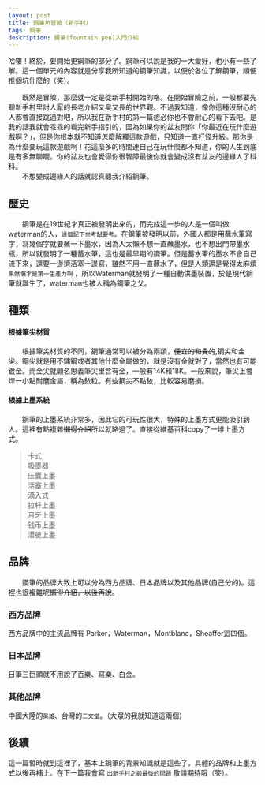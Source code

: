 ```yaml
---
layout: post
title: 鋼筆坑冒險（新手村）
tags: 鋼筆
description: 鋼筆(fountain pen)入門介紹
---
```


哈嘍！終於，要開始更鋼筆的部分了。鋼筆可以說是我的一大愛好，也小有一些了解。這一個單元的內容就是分享我所知道的鋼筆知識，以便於各位了解鋼筆，順便推個坑什麼的（笑）。  

&emsp;&emsp;既然是冒險，那麼就一定是從新手村開始的咯。在開始冒險之前，一般都要先聽新手村里討人厭的長老介紹又臭又長的世界觀。不過我知道，像你這種沒耐心的人都會直接跳過對吧，所以我在新手村的第一篇想必你也不會耐心的看下去吧。是我的話我就會乖乖的看完新手指引的，因為如果你的盆友問你「你最近在玩什麼遊戲啊？」，但是你根本就不知道怎麼解釋這款遊戲，只知道一直打怪升級。那你是為什麼要玩這款遊戲啊！花這麼多的時間連自己在玩什麼都不知道，你的人生到底是有多無聊啊。你的盆友也會覺得你很智障最後你就會變成沒有盆友的邊緣人了科科。  
&emsp;&emsp;不想變成邊緣人的話就認真聽我介紹鋼筆。  

## 歷史
&emsp;&emsp;鋼筆是在19世紀才真正被發明出來的，而完成這一步的人是一個叫做waterman的人，`這個記下來考試要考`。在鋼筆被發明以前，外國人都是用蘸水筆寫字，寫幾個字就要蘸一下墨水，因為人太懶不想一直蘸墨水，也不想出門帶墨水瓶，所以就發明了一種蓄水筆，這也是最早期的鋼筆。但是蓄水筆的墨水不會自己流下來，還要一邊擠活塞一邊寫，雖然不用一直蘸水了，但是人類還是覺得太麻煩 `果然懶才是第一生產力啊` ，所以Waterman就發明了一種自動供墨裝置，於是現代鋼筆就誕生了，waterman也被人稱為鋼筆之父。  

## 種類  
#### 根據筆尖材質
&emsp;&emsp;根據筆尖材質的不同，鋼筆通常可以被分為兩類，<del>便宜的和貴的</del>,鋼尖和金尖。鋼尖就是用不鏽鋼或者其他什麼金屬做的，就是沒有金就對了，當然也有可能鍍金。而金尖就顧名思義筆尖里含有金，一般有14K和18K。一般來說，筆尖上會焊一小點耐磨金屬，稱為銥粒。有些鋼尖不點銥，比較容易磨損。

#### 根據上墨系統
&emsp;&emsp;鋼筆的上墨系統非常多，因此它的可玩性很大，特殊的上墨方式更能吸引到人。這裡有點複雜<del>懶得介紹</del>所以就略過了。直接從維基百科copy了一堆上墨方式。  
>卡式  
吸墨器  
压囊上墨  
活塞上墨  
滴入式  
拉杆上墨  
月牙上墨  
钱币上墨  
潜艇上墨  

## 品牌
&emsp;&emsp;鋼筆的品牌大致上可以分為西方品牌、日本品牌以及其他品牌(自己分的)。這裡也很複雜呢<del>懶得介紹，以後再說</del>。  

### 西方品牌
西方品牌中的主流品牌有 Parker，Waterman，Montblanc，Sheaffer這四個。

### 日本品牌
日筆三巨頭就不用說了百樂、寫樂、白金。

### 其他品牌
中國大陸的`英雄`、台灣的`三文堂`。（大眾的我就知道這兩個）

## 後續
這一篇暫時就到這裡了，基本上鋼筆的背景知識就是這些了。具體的品牌和上墨方式以後再補上。在下一篇我會寫 `出新手村之前最後的問題` 敬請期待哦（笑）。